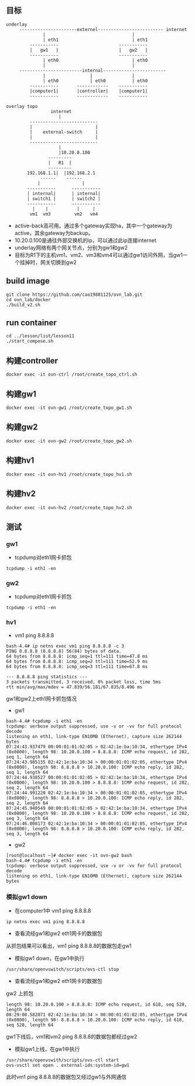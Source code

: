 ## 目标

```
underlay
     ----------------------externel------------------------- internet
              |                                 |
              | eth1                            | eth1
         -----------                       -----------
         |   gw1   |                       |   gw2   |
         -----------                       -----------
              | eth0                            | eth0
              |                                 |
     ------------------------internal------------------------
              |                 |               |
              | eth0            | eth0          | eth0
         -----------       ------------    -----------
         |computer1|       |controller|    |computer1|
         -----------       ------------    -----------

overlay topo
                 internet
                    |
         --------------------------  
         |                        |
         |    external-switch     |
         |                        |
         --------------------------
                    |               
                    |10.20.0.100       
                ---------      
                |   R1  |      
                ---------       
        192.168.1.1|  |192.168.2.1   
             ------    ------       
            |                |       
        -----------      -----------    
        | internal|      | internal|    
        | switch1 |      | switch2 |    
        -----------      -----------    
          |    |           |     |      
         vm1  vm3         vm2   vm4     
```

- active-back高可用。通过多个gateway实现ha，其中一个gateway为active，其余gateway为backup。
- 10.20.0.100是通往外部交换机的ip，可以通过此ip连接internet
- underlay网络有两个网关节点，分别为gw1和gw2
- 目标为R1下的主机vm1、vm2、vm3和vm4可以通过gw1访问外网，当gw1一个挂掉时，网关切换到gw2

## build image

```
git clone https://github.com/cao19881125/ovn_lab.git
cd ovn_lab/docker
./build_v2.sh
```


## run container

```
cd ../lesson/list/lesson11
./start_compose.sh
```

## 构建controller

```
docker exec -it ovn-ctrl /root/create_topo_ctrl.sh
```

## 构建gw1

```
docker exec -it ovn-gw1 /root/create_topo_gw1.sh
```

## 构建gw2

```
docker exec -it ovn-gw2 /root/create_topo_gw2.sh
```


## 构建hv1

```
docker exec -it ovn-hv1 /root/create_topo_hv1.sh
```

## 构建hv2

```
docker exec -it ovn-hv2 /root/create_topo_hv2.sh
```


## 测试
### gw1
- tcpdump对eth1网卡抓包
```
tcpdump -i eth1 -en
```

### gw2
- tcpdump对eth1网卡抓包
```
tcpdump -i eth1 -en
```

### hv1
- vm1 ping 8.8.8.8
```
bash-4.4# ip netns exec vm1 ping 8.8.8.8 -c 3
PING 8.8.8.8 (8.8.8.8) 56(84) bytes of data.
64 bytes from 8.8.8.8: icmp_seq=1 ttl=111 time=47.8 ms
64 bytes from 8.8.8.8: icmp_seq=2 ttl=111 time=52.9 ms
64 bytes from 8.8.8.8: icmp_seq=3 ttl=111 time=67.8 ms

--- 8.8.8.8 ping statistics ---
3 packets transmitted, 3 received, 0% packet loss, time 5ms
rtt min/avg/max/mdev = 47.839/56.181/67.835/8.496 ms
```

gw1和gw2上eth1网卡抓包情况
* gw1
```
bash-4.4# tcpdump -i eth1 -en
tcpdump: verbose output suppressed, use -v or -vv for full protocol decode
listening on eth1, link-type EN10MB (Ethernet), capture size 262144 bytes
07:24:43.937479 00:00:01:01:02:05 > 02:42:1e:ba:10:34, ethertype IPv4 (0x0800), length 98: 10.20.0.100 > 8.8.8.8: ICMP echo request, id 282, seq 1, length 64
07:24:43.985135 02:42:1e:ba:10:34 > 00:00:01:01:02:05, ethertype IPv4 (0x0800), length 98: 8.8.8.8 > 10.20.0.100: ICMP echo reply, id 282, seq 1, length 64
07:24:44.938527 00:00:01:01:02:05 > 02:42:1e:ba:10:34, ethertype IPv4 (0x0800), length 98: 10.20.0.100 > 8.8.8.8: ICMP echo request, id 282, seq 2, length 64
07:24:44.991220 02:42:1e:ba:10:34 > 00:00:01:01:02:05, ethertype IPv4 (0x0800), length 98: 8.8.8.8 > 10.20.0.100: ICMP echo reply, id 282, seq 2, length 64
07:24:45.940549 00:00:01:01:02:05 > 02:42:1e:ba:10:34, ethertype IPv4 (0x0800), length 98: 10.20.0.100 > 8.8.8.8: ICMP echo request, id 282, seq 3, length 64
07:24:46.008173 02:42:1e:ba:10:34 > 00:00:01:01:02:05, ethertype IPv4 (0x0800), length 98: 8.8.8.8 > 10.20.0.100: ICMP echo reply, id 282, seq 3, length 64
```
* gw2
```
[root@localhost ~]# docker exec -it ovn-gw2 bash
bash-4.4# tcpdump -i eth1 -en
tcpdump: verbose output suppressed, use -v or -vv for full protocol decode
listening on eth1, link-type EN10MB (Ethernet), capture size 262144 bytes
```

### 模拟gw1 down
- 在computer1中 vm1 ping 8.8.8.8

```
ip netns exec vm1 ping 8.8.8.8
```

- 查看流经gw1和gw2 eth1网卡的数据包

从抓包结果可以看出，vm1 ping 8.8.8.8的数据包走gw1

- 模拟gw1 down，在gw1中执行

```
/usr/share/openvswitch/scripts/ovs-ctl stop
```

- 查看流经gw1和gw2 eth1网卡的数据包

gw2 上抓包
```
length 98: 10.20.0.100 > 8.8.8.8: ICMP echo request, id 618, seq 528, length 64
08:29:08.582071 02:42:1e:ba:10:34 > 00:00:01:01:02:05, ethertype IPv4 (0x0800), length 98: 8.8.8.8 > 10.20.0.100: ICMP echo reply, id 618, seq 528, length 64
```

gw1下线后，vm1和vm2 ping 8.8.8.8的数据包都经过gw2

- 模拟gw1上线，在gw1中执行

```
/usr/share/openvswith/scripts/ovs-ctl start
ovs-vsctl set open . external-ids:system-id=gw1
```

此时vm1 ping 8.8.8.8的数据包又经过gw1与外网通信

